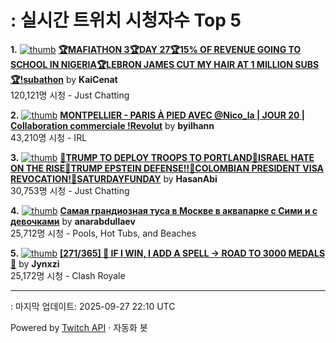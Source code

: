 # : 실시간 트위치 시청자수 Top 5

**1.** [![thumb](https://static-cdn.jtvnw.net/previews-ttv/live_user_kaicenat-320x180.jpg)](https://twitch.tv/KaiCenat)
**[🏆MAFIATHON 3🏆DAY 27🏆15% OF REVENUE GOING TO SCHOOL IN NIGERIA🏆LEBRON JAMES CUT MY HAIR AT 1 MILLION SUBS🏆!subathon](https://twitch.tv/KaiCenat)** by **KaiCenat**<br>120,121명 시청  - Just Chatting

**2.** [![thumb](https://static-cdn.jtvnw.net/previews-ttv/live_user_byilhann-320x180.jpg)](https://twitch.tv/byilhann)
**[MONTPELLIER - PARIS À PIED AVEC @Nico_la | JOUR 20 | Collaboration commerciale !Revolut](https://twitch.tv/byilhann)** by **byilhann**<br>43,210명 시청  - IRL

**3.** [![thumb](https://static-cdn.jtvnw.net/previews-ttv/live_user_hasanabi-320x180.jpg)](https://twitch.tv/HasanAbi)
**[🚨TRUMP TO DEPLOY TROOPS TO PORTLAND🚨ISRAEL HATE ON THE RISE🚨TRUMP EPSTEIN DEFENSE!!🚨COLOMBIAN PRESIDENT VISA REVOCATION!🚨SATURDAYFUNDAY](https://twitch.tv/HasanAbi)** by **HasanAbi**<br>30,753명 시청  - Just Chatting

**4.** [![thumb](https://static-cdn.jtvnw.net/previews-ttv/live_user_anarabdullaev-320x180.jpg)](https://twitch.tv/anarabdullaev)
**[Самая грандиозная туса в Москве в аквапарке с Сими и с девочками](https://twitch.tv/anarabdullaev)** by **anarabdullaev**<br>25,712명 시청  - Pools, Hot Tubs, and Beaches

**5.** [![thumb](https://static-cdn.jtvnw.net/previews-ttv/live_user_jynxzi-320x180.jpg)](https://twitch.tv/Jynxzi)
**[[271/365] 🔴 IF I WIN, I ADD A SPELL -> ROAD TO 3000 MEDALS 🔴](https://twitch.tv/Jynxzi)** by **Jynxzi**<br>25,172명 시청  - Clash Royale


---
: 마지막 업데이트: 2025-09-27 22:10 UTC

Powered by [Twitch API](https://dev.twitch.tv/docs/api/reference) · 자동화 봇